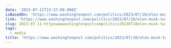 ```yaml
---
date: '2023-07-11T13:37:09.000Z'
isBasedOn: 'https://www.washingtonpost.com/politics/2023/07/10/elon-musk-twitter-threads/'
link: 'https://www.washingtonpost.com/politics/2023/07/10/elon-musk-twitter-threads/'
slug: 2023-07-11-httpswwwwashingtonpostcompolitics20230710elon-musk-twitter-threads
tags:
  - media
title: 'https://www.washingtonpost.com/politics/2023/07/10/elon-musk-twitter-threads/'
---
```


